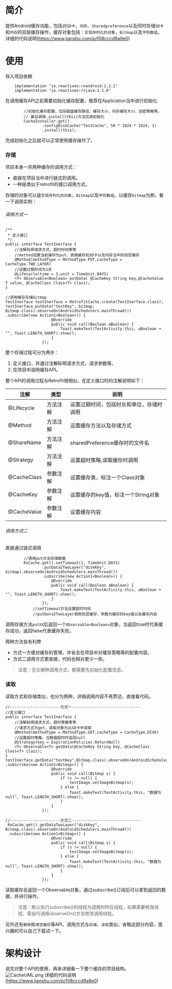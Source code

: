 # 简介
提供Android缓存功能，包括对`SD卡`，`内存`、`Sharedpreference`以及同时存储`SD卡`和`内存`的双层缓存操作，缓存对象包括：`实现序列化的对象`，`Bitmap`以及`字符数组`。
详细的代码说明[https://www.jianshu.com/p/f08cccd9a9e0)
# 使用
导入项目依赖

```
    implementation "io.reactivex:rxandroid:1.2.1"
    implementation "io.reactivex:rxjava:1.1.6"
```
在调用缓存API之前需要初始化缓存配置，推荐在Application当中进行初始化.

```
        //初始化缓存配置，包括磁盘缓存路径，缓存大小，内存缓存大小，加密策略等。
        // 最后调用.install(this)方法完成初始化
        CacheInstaller.get()
                .configDiskCache("TestCache", 50 * 1024 * 1024, 1)
                .install(this);
```
完成初始化之后就可以正常使用缓存操作了。
### 存储
项目本身一共两种缓存的调用方式：
- 直接在项目当中进行链式的调用。
- 一种是类似于retrofit的接口调用方式。

存储的对象可以是`实现序列化的对象`，`Bitmap`以及`字符数组`。以缓存`bitmap`为例，看一下调用实例：
###### 调用方式一
```
/**
 * 定义接口
 */
public interface TestInerface {
    //注解标明请求方式，超时时间等等
    //method设置当前操作为put，调用缓存到SD卡以及内存当中的双层缓存
    @Method(methodType = MethodType.PUT,cacheType = CacheType.TWO_LAYER)
    //设置过期时间为1天
    @Lifecycle(time = 1,unit = TimeUnit.DAYS)
    <T> Observable<Boolean> putData( @CacheKey String key,@CacheValue T value, @CacheClass Class<T> clazz);
}

//调用缓存存储bitmap
TestInerface testInerface = RetrofitCache.create(TestInerface.class);
testInerface.putData("testKey", bitmap, Bitmap.class).observeOn(AndroidSchedulers.mainThread())
.subscribe(new Action1<Boolean>() {
                    @Override
                    public void call(Boolean aBoolean) {
                        Toast.makeText(TestActivity.this, aBoolean + "", Toast.LENGTH_SHORT).show();
                    }
                });
```
整个存储过程可分为两步：
1. 定义接口，并通过注解标明请求方式，请求参数等。
2. 在项目中调用缓存API。

整个API的调用过程与Retrofit很相似，在定义接口时的注解说明如下：

注解 |类型| 说明
---|--- |---
@Lifecycle | 方法注解 | 设置过期时间，包括时长和单位，存储时调用
@Method | 方法注解 | 设置缓存方法以及存储方式
@ShareName | 方法注解 | sharedPreference缓存时的文件名
@Strategy | 方法注解 | 设置超时策略,读取缓存时调用
@CacheClass | 参数注解 | 设置缓存类，标注一个Class对象
@CacheKey | 参数注解 | 设置缓存的key值，标注一个String对象
@CacheValue | 参数注解 | 设置缓存内容

###### 调用方式二
直接通过链式调用

```
        //调用put方法存储数据
        RxCache.get().setTimeout(1, TimeUnit.DAYS)
                .putData2TwoLayer("diskKey", bitmap).observeOn(AndroidSchedulers.mainThread())
                .subscribe(new Action1<Boolean>() {
                    @Override
                    public void call(Boolean aBoolean) {
                        Toast.makeText(TestActivity.this, aBoolean + "", Toast.LENGTH_SHORT).show();
                    }
                });
            //setTimeout方法设置超时时间
            //putData2TwoLayer调用双层缓存，参数为缓存的key值以及缓存内容
```
调用存储方法`putXX`后返回一个`Observable<Boolean>`对象，当返回true时代表缓存成功，返回false代表缓存失败。

两种方法各有利弊
- 方式一方便对缓存的管理，并省去在项目中对缓存策略等的配置内容。
- 方式二调用方式更直接，代码也相对更少一些。

> 注意：无论哪种调用方式，都需要先初始化配置信息。

### 读取
读取方式和存储类似，也分为两种，详细调用内容不再赘述，直接看代码。

```
//----------------------方式一------------------------------
//定义接口
public interface TestInerface {
    //注解标明请求方式，超时策略等等
    //请求方式为get，读取对象为从SD卡中读取
    @Method(methodType = MethodType.GET,cacheType = CacheType.DISK)
    //设置超时策略，当数据超时时返回null
    @Strategy(key = ExpirationPolicies.ReturnNull)
    <T> Observable<T> getData(@CacheKey String key, @CacheClass Class<T> clazz);
}
testInerface.getData("testKey",Bitmap.class).observeOn(AndroidSchedulers.mainThread())
.subscribe(new Action1<Bitmap>() {
                    @Override
                    public void call(Bitmap s) {
                        if (s != null) {
                            testImage.setImageBitmap(s);
                        } else {
                            Toast.makeText(TestActivity.this, "数据为null", Toast.LENGTH_SHORT).show();
                        }
                    }
                });

//----------------------方式二------------------------------
 RxCache.get().getDataTwoLayer("diskKey", Bitmap.class).observeOn(AndroidSchedulers.mainThread())
 .subscribe(new Action1<Bitmap>() {
                    @Override
                    public void call(Bitmap s) {
                        if (s != null) {
                            testImage.setImageBitmap(s);
                        } else {
                            Toast.makeText(TestActivity.this, "数据为null", Toast.LENGTH_SHORT).show();
                        }
                    }
                });

```
读取缓存会返回一个Observable对象，通过subscribe()订阅后可以拿到返回的数据，并进行操作。
> 注意：默认执行subscribe()的线程为调用时所在线程，如果需要修改线程，需自行调用observeOn()方法修改调用线程。

另外还有`删除`和`清空缓存`等API，调用方式与`存储`、`读取`类似，省略这部分内容，感兴趣的可以自己下载试一下。

# 架构设计
说完对整个API的使用，再来详细看一下整个缓存的项目结构。
![CacheUML.png](https://www.jianshu.com/p/f08cccd9a9e0)
详细的代码说明[https://www.jianshu.com/p/f08cccd9a9e0)
